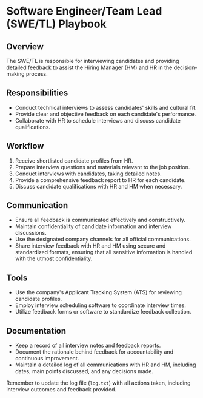 # Software Engineer/Team Lead (SWE/TL) Playbook

## Overview
The SWE/TL is responsible for interviewing candidates and providing detailed feedback to assist the Hiring Manager (HM) and HR in the decision-making process.

## Responsibilities
- Conduct technical interviews to assess candidates' skills and cultural fit.
- Provide clear and objective feedback on each candidate's performance.
- Collaborate with HR to schedule interviews and discuss candidate qualifications.

## Workflow
1. Receive shortlisted candidate profiles from HR.
2. Prepare interview questions and materials relevant to the job position.
3. Conduct interviews with candidates, taking detailed notes.
4. Provide a comprehensive feedback report to HR for each candidate.
5. Discuss candidate qualifications with HR and HM when necessary.

## Communication
- Ensure all feedback is communicated effectively and constructively.
- Maintain confidentiality of candidate information and interview discussions.
- Use the designated company channels for all official communications.
- Share interview feedback with HR and HM using secure and standardized formats, ensuring that all sensitive information is handled with the utmost confidentiality.

## Tools
- Use the company's Applicant Tracking System (ATS) for reviewing candidate profiles.
- Employ interview scheduling software to coordinate interview times.
- Utilize feedback forms or software to standardize feedback collection.

## Documentation
- Keep a record of all interview notes and feedback reports.
- Document the rationale behind feedback for accountability and continuous improvement.
- Maintain a detailed log of all communications with HR and HM, including dates, main points discussed, and any decisions made.

Remember to update the log file (`log.txt`) with all actions taken, including interview outcomes and feedback provided.
